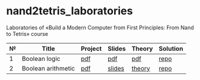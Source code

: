 # nand2tetris_laboratories

Laboratories of «Build a Modern Computer from First Principles: From Nand to Tetris» course 

| № | Title | Project | Slides | Theory | Solution |
|---|-------|---------|--------|--------|----------|
| 1 | Boolean logic | [pdf](https://github.com/PatriotRossii/nand2tetris_materials/blob/98c4c54957e844caafb8fa07a3fbf306320ec6c0/projects/project_01/project.pdf) | [pdf](https://github.com/PatriotRossii/nand2tetris_materials/blob/98c4c54957e844caafb8fa07a3fbf306320ec6c0/projects/project_01/slides.pdf) | [pdf](https://github.com/PatriotRossii/nand2tetris_materials/blob/98c4c54957e844caafb8fa07a3fbf306320ec6c0/projects/project_01/theory.pdf) | [repo](https://github.com/PatriotRossii/nand2tetris_laboratories_0) |
| 2 | Boolean arithmetic | [pdf](https://github.com/PatriotRossii/nand2tetris_materials/blob/3016d29c6912a38ca5872497db1e8ccee7b61578/projects/project_02/project.pdf) | [slides](https://github.com/PatriotRossii/nand2tetris_materials/blob/3016d29c6912a38ca5872497db1e8ccee7b61578/projects/project_02/slides.pdf) | [theory](https://github.com/PatriotRossii/nand2tetris_materials/blob/3016d29c6912a38ca5872497db1e8ccee7b61578/projects/project_02/theory.pdf) | [repo](https://github.com/PatriotRossii/nand2tetris_laboratories_1) |
